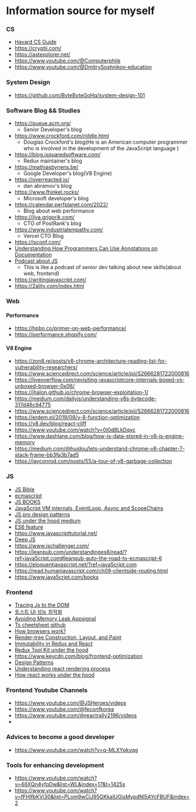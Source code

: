 # Information source for myself


### CS
- [Havard CS Guide](https://cdn.cs50.net/guide/guide-14-11x17.pdf)
- https://cryptii.com/
- https://astexplorer.net/
- https://www.youtube.com/@Computerphile
- https://www.youtube.com/@DmitrySoshnikov-education

### System Design
- https://github.com/ByteByteGoHq/system-design-101

### Software Blog && Studies
- https://queue.acm.org/
    - Senior Developer's blog
- https://www.crockford.com/riddle.html
    - Douglas Crockford's blog(He is an American computer programmer who is involved in the development of the JavaScript language )
- https://blog.isquaredsoftware.com/
    - Redux maintainer's blog
- https://mathiasbynens.be/
    - Google Developer's blog(V8 Engine)
- https://overreacted.io/
    - dan abramov's blog
- https://www.fhinkel.rocks/
    - Microsoft developer's blog
- https://calendar.perfplanet.com/2022/
    - Blog about web performance
- https://ilya.grigorik.com/
    - CTO of PostRank's blog
- https://www.industrialempathy.com/
    - Vercel CTO Blog
- https://jsconf.com/
- [Understanding How Programmers Can Use Annotations on Documentation](https://dl.acm.org/doi/abs/10.1145/3491102.3502095)
- [Podcast about JS](https://topenddevs.com/podcasts/javascript-jabber)
    - This is like a podcast of senior dev talking about new skills(about web, frontend)
- https://writingjavascript.com/
- https://2ality.com/index.html
 
### Web
#### Performance
- https://hpbn.co/primer-on-web-performance/
- https://performance.shopify.com/
#### V8 Engine
- https://zon8.re/posts/v8-chrome-architecture-reading-list-for-vulnerability-researchers/
- https://www.sciencedirect.com/science/article/pii/S2666281722000816
- https://liveoverflow.com/revisiting-javascriptcore-internals-boxed-vs-unboxed-browser-0x06/
- https://jhalon.github.io/chrome-browser-exploitation-1/
- https://medium.com/dailyjs/understanding-v8s-bytecode-317d46c94775
- https://www.sciencedirect.com/science/article/pii/S2666281722000816
- https://erdem.pl/2019/08/v-8-function-optimization
- https://v8.dev/blog/react-cliff
- https://www.youtube.com/watch?v=0I0d8LkDqyc
- https://www.dashlane.com/blog/how-is-data-stored-in-v8-js-engine-memory
- https://medium.com/@huidou/lets-understand-chrome-v8-chapter-7-stack-frame-bb3fa3b7ad5
- https://jayconrod.com/posts/55/a-tour-of-v8-garbage-collection
### JS
- [JS Bible](https://everythingcomputerscience.com/books/all.pdf)
- [ecmascript](https://262.ecma-international.org/6.0/#sec-ecmascript-language-types)
- [JS BOOKS](https://jsbooks.revolunet.com/)
- [JavaScript VM internals, EventLoop, Async and ScopeChains](https://www.youtube.com/watch?v=QyUFheng6J0)
- [JS pro design patterns](https://pepa.holla.cz/wp-content/uploads/2016/08/Pro-JavaScript-Design-Patterns.pdf)
- [JS under the hood medium](https://medium.com/@obrm770/javascript-under-the-hood-8cec84bbfd64)
- [ES6 feature](http://es6-features.org/#Constants)
- https://www.javascripttutorial.net/
- [Deep JS](https://exploringjs.com/deep-js/toc.html)
- https://www.jschallenger.com/
- https://leanpub.com/understandinges6/read/?ref=java5cript.com#leanpub-auto-the-road-to-ecmascript-6
- https://eloquentjavascript.net/?ref=java5cript.com
- https://read.humanjavascript.com/ch09-clientside-routing.html
- https://www.java5cript.com/books

### Frontend
- [Tracing Js to the DOM](https://v8.dev/blog/tracing-js-dom)
- [토스트 UI 성능 최적화](https://ui.toast.com/fe-guide/ko_PERFORMANCE)
- [Avoiding Memory Leak Appsignal](https://blog.appsignal.com/2020/05/06/avoiding-memory-leaks-in-nodejs-best-practices-for-performance.html)
- [Ts cheetsheet github](https://github.com/typescript-cheatsheets/react)
- [How browsers work?](https://web.dev/articles/howbrowserswork#html-dtd)
- [Render-tree Construction, Layout, and Paint](https://web.dev/articles/critical-rendering-path/render-tree-construction)
- [Immutability in Redux and React](https://daveceddia.com/react-redux-immutability-guide/)
- [Redux Tool Kit under the hood](https://egghead.io/lessons/javascript-introduction-to-the-in-depth-immer-course)
- https://www.keycdn.com/blog/frontend-optimization
- [Design Patterns](https://www.patterns.dev/)
- [Understanding react rendering process](https://www.youtube.com/watch?v=i793Qm6kv3U)
- [How react works under the hood](https://www.youtube.com/watch?v=TjnyFNxQ67Y&list=PLom9wCiJ95GKkaIUGisMypdNl5AYcFBUF&index=62&t=771s)

### Frontend Youtube Channels
- https://www.youtube.com/@JSHeroes/videos
- https://www.youtube.com/@feconfkorea
- https://www.youtube.com/@reactrally2196/videos
- 
### Advices to become a good developer 
- https://www.youtube.com/watch?v=q-MLXYpkyqg

### Tools for enhancing development
- https://www.youtube.com/watch?v=46XQn4yfpDw&list=WL&index=17&t=1425s
- https://www.youtube.com/watch?v=fFHlfbKVi30&list=PLom9wCiJ95GKkaIUGisMypdNl5AYcFBUF&index=2
